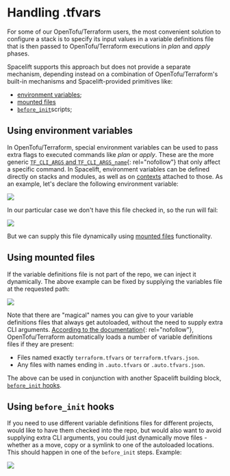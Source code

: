 # Handling .tfvars

For some of our OpenTofu/Terraform users, the most convenient solution to configure a stack is to specify its input values in a variable definitions file that is then passed to OpenTofu/Terraform executions in _plan_ and _apply_ phases.

Spacelift supports this approach but does not provide a separate mechanism, depending instead on a combination of OpenTofu/Terraform's built-in mechanisms and Spacelift-provided primitives like:

- [environment variables](../../concepts/configuration/environment.md#environment-variables);
- [mounted files](../../concepts/configuration/environment.md#mounted-files)
- [`before_init`](../../concepts/configuration/runtime-configuration/README.md#before_init-scripts)scripts;

## Using environment variables

In OpenTofu/Terraform, special environment variables can be used to pass extra flags to executed commands like _plan_ or _apply_. These are the more generic [`TF_CLI_ARGS` and `TF_CLI_ARGS_name`](https://opentofu.org/docs/cli/config/environment-variables/#tf_cli_args-and-tf_cli_args_name){: rel="nofollow"} that only affect a specific command. In Spacelift, environment variables can be defined directly on stacks and modules, as well as on [contexts](../../concepts/configuration/context.md) attached to those. As an example, let's declare the following environment variable:

![](../../assets/screenshots/Environment_·_cube2222-testing-spacelift.png)

In our particular case we don't have this file checked in, so the run will fail:

![](../../assets/screenshots/Update_main_tf_·_cube2222-testing-spacelift.png)

But we can supply this file dynamically using [mounted files](../../concepts/configuration/environment.md#mounted-files) functionality.

## Using mounted files

If the variable definitions file is not part of the repo, we can inject it dynamically. The above example can be fixed by supplying the variables file at the requested path:

![](<../../assets/screenshots/Environment_·_cube2222-testing-spacelift (1).png>)

Note that there are "magical" names you can give to your variable definitions files that always get autoloaded, without the need to supply extra CLI arguments. [According to the documentation](https://opentofu.org/docs/language/values/variables/#variable-definitions-tfvars-files){: rel="nofollow"}, OpenTofu/Terraform automatically loads a number of variable definitions files if they are present:

- Files named exactly `terraform.tfvars` or `terraform.tfvars.json`.
- Any files with names ending in `.auto.tfvars` or `.auto.tfvars.json`.

The above can be used in conjunction with another Spacelift building block, [`before_init` hooks](../../concepts/configuration/runtime-configuration/README.md#before_init-scripts).

## Using `before_init` hooks

If you need to use different variable definitions files for different projects, would like to have them checked into the repo, but would also want to avoid supplying extra CLI arguments, you could just dynamically move files - whether as a move, copy or a symlink to one of the autoloaded locations. This should happen in one of the `before_init` steps. Example:

![](../../assets/screenshots/Edit_stack_·_cube2222-testing-spacelift.png)
